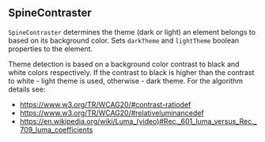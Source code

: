 ## SpineContraster

`SpineContraster` determines the theme (dark or light) an element belongs to based on its
background color. Sets `darkTheme` and `lightTheme` boolean properties to the element.

Theme detection is based on a background color contrast to black and white colors
respectively. If the contrast to black is higher than the contrast to white - light
theme is used, otherwise - dark theme.
For the algorithm details see:
- https://www.w3.org/TR/WCAG20/#contrast-ratiodef
- https://www.w3.org/TR/WCAG20/#relativeluminancedef
- https://en.wikipedia.org/wiki/Luma_(video)#Rec._601_luma_versus_Rec._709_luma_coefficients
